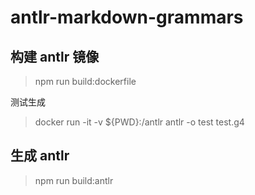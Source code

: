 # antlr-markdown-grammars


## 构建 antlr 镜像

> npm run build:dockerfile

测试生成 

> docker run -it -v ${PWD}:/antlr antlr -o test test.g4


## 生成 antlr

> npm run build:antlr
